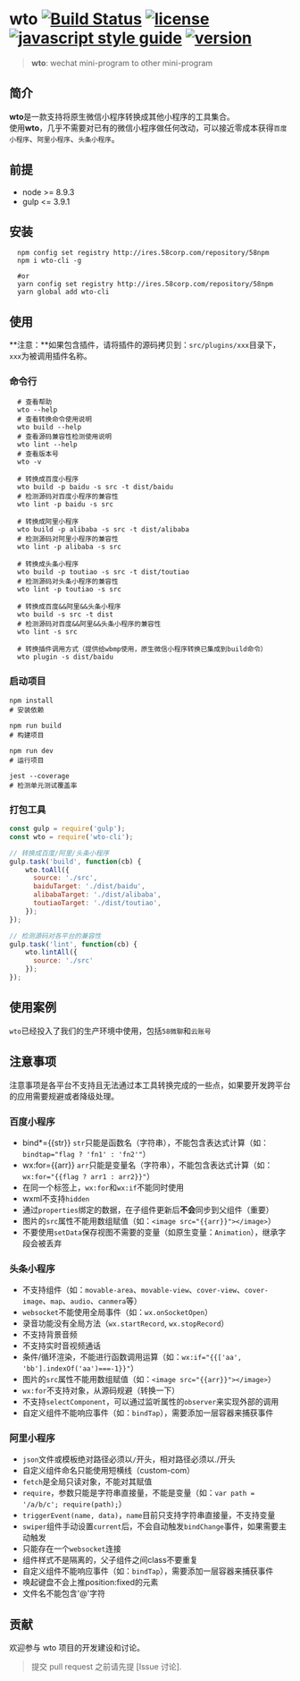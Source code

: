 # wto [![Build Status][travis-image]][travis-url] [![license][license-image]][license-url] [![javascript style guide][standard-image]][standard-url] [![version][version-image]][version-url]
<!-- [![Coverage Status][coveralls-image]][coveralls-url] -->
<!-- [![npm][npm-image]][npm-url]  -->

[travis-image]: https://img.shields.io/travis/standard/eslint-config-standard/master.svg
[travis-url]: https://travis-ci.org/standard/eslint-config-standard
<!-- [npm-image]: https://img.shields.io/badge/npm-v6.13.4-blue
[npm-url]: https://npmjs.org/package/eslint-config-standard -->
[standard-image]: https://img.shields.io/badge/code_style-standard-brightgreen.svg
[standard-url]: https://standardjs.com
<!-- [coveralls-image]: https://img.shields.io/badge/coverage-87.47%25-yellowgreen.svg
[coveralls-url]: https://coveralls.io -->
[license-image]: https://img.shields.io/badge/license-MIT-blue.svg
[license-url]: demo/miniprogram-demo/LICENSE
[version-image]: https://img.shields.io/badge/version-v2.0.10-blue.svg
[version-url]: README.md

> **wto**: wechat mini-program to other mini-program

## 简介

**wto**是一款支持将原生微信小程序转换成其他小程序的工具集合。  
使用**wto**，几乎不需要对已有的微信小程序做任何改动，可以接近零成本获得`百度小程序`、`阿里小程序`、`头条小程序`。

## 前提

- node >= 8.9.3
- gulp <= 3.9.1

## 安装

```shell
  npm config set registry http://ires.58corp.com/repository/58npm
  npm i wto-cli -g

  #or
  yarn config set registry http://ires.58corp.com/repository/58npm
  yarn global add wto-cli
```

## 使用

**注意：**如果包含插件，请将插件的源码拷贝到：`src/plugins/xxx`目录下，`xxx`为被调用插件名称。

### 命令行

```shell
  # 查看帮助
  wto --help
  # 查看转换命令使用说明
  wto build --help
  # 查看源码兼容性检测使用说明
  wto lint --help
  # 查看版本号
  wto -v

  # 转换成百度小程序
  wto build -p baidu -s src -t dist/baidu
  # 检测源码对百度小程序的兼容性
  wto lint -p baidu -s src
  
  # 转换成阿里小程序
  wto build -p alibaba -s src -t dist/alibaba
  # 检测源码对阿里小程序的兼容性
  wto lint -p alibaba -s src
  
  # 转换成头条小程序
  wto build -p toutiao -s src -t dist/toutiao
  # 检测源码对头条小程序的兼容性
  wto lint -p toutiao -s src
  
  # 转换成百度&&阿里&&头条小程序
  wto build -s src -t dist
  # 检测源码对百度&&阿里&&头条小程序的兼容性
  wto lint -s src
  
  # 转换插件调用方式（提供给wbmp使用，原生微信小程序转换已集成到build命令）
  wto plugin -s dist/baidu
```

### 启动项目

```shell
npm install
# 安装依赖

npm run build
# 构建项目

npm run dev
# 运行项目

jest --coverage
# 检测单元测试覆盖率
```

### 打包工具

```javascript
const gulp = require('gulp');
const wto = require('wto-cli');

// 转换成百度/阿里/头条小程序
gulp.task('build', function(cb) {
    wto.toAll({
      source: './src',
      baiduTarget: './dist/baidu',
      alibabaTarget: './dist/alibaba',
      toutiaoTarget: './dist/toutiao',
    });
});

// 检测源码对各平台的兼容性
gulp.task('lint', function(cb) {
    wto.lintAll({
      source: './src'
    });
});
```

## 使用案例

`wto`已经投入了我们的生产环境中使用，包括`58微聊`和`云账号`

## 注意事项

注意事项是各平台不支持且无法通过本工具转换完成的一些点，如果要开发跨平台的应用需要规避或者降级处理。

### 百度小程序

- bind*={{str}} `str`只能是函数名（字符串），不能包含表达式计算（如：`bindtap="flag ? 'fn1' : 'fn2'"`）
- wx:for={{arr}}  `arr`只能是变量名（字符串），不能包含表达式计算（如：`wx:for="{{flag ? arr1 : arr2}}"`）
- 在同一个标签上，`wx:for`和`wx:if`不能同时使用
- wxml不支持`hidden`
- 通过`properties`绑定的数据，在子组件更新后**不会**同步到父组件（重要）
- 图片的`src`属性不能用数组赋值（如：`<image src="{{arr}}"></image>`）
- 不要使用`setData`保存视图不需要的变量（如原生变量：`Animation`），继承字段会被丢弃

### 头条小程序

- 不支持组件（如：`movable-area`、`movable-view`、`cover-view`、`cover-image`、`map`、`audio`、`canmera`等）
- `websocket`不能使用全局事件（如：`wx.onSocketOpen`）
- 录音功能没有全局方法（`wx.startRecord`, `wx.stopRecord`）
- 不支持背景音频
- 不支持实时音视频通话
- 条件/循环渲染，不能进行函数调用运算（如：`wx:if="{{['aa', 'bb'].indexOf('aa')===-1}}"`）
- 图片的`src`属性不能用数组赋值（如：`<image src="{{arr}}"></image>`）
- `wx:for`不支持对象，从源码规避（转换一下）
- 不支持`selectComponent`，可以通过监听属性的`observer`来实现外部的调用
- 自定义组件不能响应事件（如：`bindTap`），需要添加一层容器来捕获事件

### 阿里小程序

- `json`文件或模板绝对路径必须以`/`开头，相对路径必须以./开头
- 自定义组件命名只能使用短横线（custom-com）
- `fetch`是全局只读对象，不能对其赋值
- `require`，参数只能是字符串直接量，不能是变量（如：`var path = '/a/b/c'; require(path);`）
- `triggerEvent(name, data)`，`name`目前只支持字符串直接量，不支持变量
- `swiper`组件手动设置`current`后，不会自动触发`bindChange`事件，如果需要主动触发
- 只能存在一个`websocket`连接
- 组件样式不是隔离的，父子组件之间class不要重复
- 自定义组件不能响应事件（如：`bindTap`），需要添加一层容器来捕获事件
- 唤起键盘不会上推position:fixed的元素
- 文件名不能包含'@'字符

## 贡献

欢迎参与 wto 项目的开发建设和讨论。
> 提交 pull request 之前请先提 [Issue 讨论].
